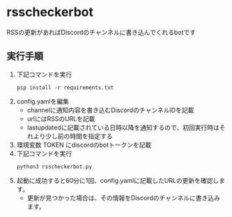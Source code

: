# rsscheckerbot
RSSの更新があればDiscordのチャンネルに書き込んでくれるbotです

## 実行手順

1. 下記コマンドを実行
   ```
   pip install -r requirements.txt
   ```
1. config.yamlを編集
    * channelに通知内容を書き込むDiscordのチャンネルIDを記載
    * urlにはRSSのURLを記載
    * lastupdatedに記載されている日時以降を通知するので、初回実行時はそれより少し前の時間を指定する
1. 環境変数 TOKEN にdiscordのbotトークンを記載
1. 下記コマンドを実行
   ```
   python3 rsscheckerbot.py
   ```
1. 起動に成功すると60分に1回、config.yamlに記載したURLの更新を確認します。
    * 更新が見つかった場合は、その情報をDiscordのチャンネルに書き込みます。
